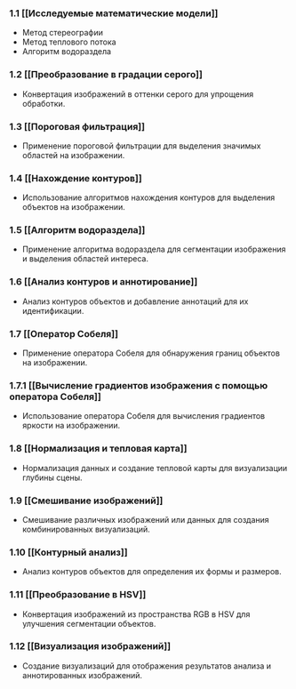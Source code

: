
### 1.1 [[Исследуемые математические модели]]

- Метод стереографии
- Метод теплового потока
- Алгоритм водораздела

### 1.2 [[Преобразование в градации серого]]

- Конвертация изображений в оттенки серого для упрощения обработки.

### 1.3 [[Пороговая фильтрация]]

- Применение пороговой фильтрации для выделения значимых областей на изображении.

### 1.4 [[Нахождение контуров]]

- Использование алгоритмов нахождения контуров для выделения объектов на изображении.

### 1.5 [[Алгоритм водораздела]]

- Применение алгоритма водораздела для сегментации изображения и выделения областей интереса.

### 1.6 [[Анализ контуров и аннотирование]]

- Анализ контуров объектов и добавление аннотаций для их идентификации.

### 1.7 [[Оператор Собеля]]

- Применение оператора Собеля для обнаружения границ объектов на изображении.

### 1.7.1 [[Вычисление градиентов изображения с помощью оператора Собеля]]

- Использование оператора Собеля для вычисления градиентов яркости на изображении.

### 1.8 [[Нормализация и тепловая карта]]

- Нормализация данных и создание тепловой карты для визуализации глубины сцены.


### 1.9 [[Смешивание изображений]]

- Смешивание различных изображений или данных для создания комбинированных визуализаций.

### 1.10 [[Контурный анализ]]

- Анализ контуров объектов для определения их формы и размеров.

### 1.11 [[Преобразование в HSV]]

- Конвертация изображений из пространства RGB в HSV для улучшения сегментации объектов.

### 1.12 [[Визуализация изображений]]

- Создание визуализаций для отображения результатов анализа и аннотированных изображений.
